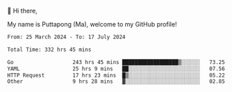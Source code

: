 👋 Hi there,

My name is Puttapong (Ma), welcome to my GitHub profile!

<!--START_SECTION:waka-->

```txt
From: 25 March 2024 - To: 17 July 2024

Total Time: 332 hrs 45 mins

Go                   243 hrs 45 mins ██████████████████▒░░░░░░   73.25 %
YAML                 25 hrs 9 mins   ██░░░░░░░░░░░░░░░░░░░░░░░   07.56 %
HTTP Request         17 hrs 23 mins  █▒░░░░░░░░░░░░░░░░░░░░░░░   05.22 %
Other                9 hrs 28 mins   ▓░░░░░░░░░░░░░░░░░░░░░░░░   02.85 %
```

<!--END_SECTION:waka-->
